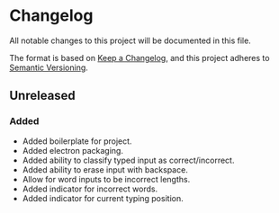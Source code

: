 # Changelog
All notable changes to this project will be documented in this file.

The format is based on [Keep a Changelog](https://keepachangelog.com/en/1.0.0/),
and this project adheres to [Semantic Versioning](https://semver.org/spec/v2.0.0.html).

## Unreleased
### Added
 - Added boilerplate for project.
 - Added electron packaging.
 - Added ability to classify typed input as correct/incorrect.
 - Added ability to erase input with backspace.
 - Allow for word inputs to be incorrect lengths.
 - Added indicator for incorrect words.
 - Added indicator for current typing position.